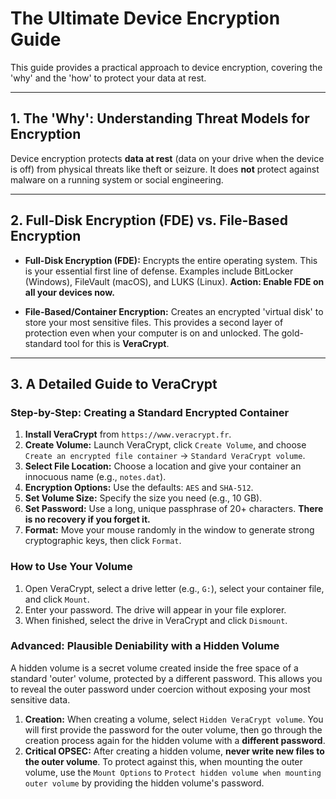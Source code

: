 # The Ultimate Device Encryption Guide

This guide provides a practical approach to device encryption, covering the 'why' and the 'how' to protect your data at rest.

---

## 1. The 'Why': Understanding Threat Models for Encryption

Device encryption protects **data at rest** (data on your drive when the device is off) from physical threats like theft or seizure. It does **not** protect against malware on a running system or social engineering.

---

## 2. Full-Disk Encryption (FDE) vs. File-Based Encryption

*   **Full-Disk Encryption (FDE):** Encrypts the entire operating system. This is your essential first line of defense. Examples include BitLocker (Windows), FileVault (macOS), and LUKS (Linux). **Action: Enable FDE on all your devices now.**

*   **File-Based/Container Encryption:** Creates an encrypted 'virtual disk' to store your most sensitive files. This provides a second layer of protection even when your computer is on and unlocked. The gold-standard tool for this is **VeraCrypt**.

---

## 3. A Detailed Guide to VeraCrypt

### Step-by-Step: Creating a Standard Encrypted Container

1.  **Install VeraCrypt** from `https://www.veracrypt.fr`.
2.  **Create Volume:** Launch VeraCrypt, click `Create Volume`, and choose `Create an encrypted file container` -> `Standard VeraCrypt volume`.
3.  **Select File Location:** Choose a location and give your container an innocuous name (e.g., `notes.dat`).
4.  **Encryption Options:** Use the defaults: `AES` and `SHA-512`.
5.  **Set Volume Size:** Specify the size you need (e.g., 10 GB).
6.  **Set Password:** Use a long, unique passphrase of 20+ characters. **There is no recovery if you forget it.**
7.  **Format:** Move your mouse randomly in the window to generate strong cryptographic keys, then click `Format`.

### How to Use Your Volume

1.  Open VeraCrypt, select a drive letter (e.g., `G:`), select your container file, and click `Mount`.
2.  Enter your password. The drive will appear in your file explorer.
3.  When finished, select the drive in VeraCrypt and click `Dismount`.

### Advanced: Plausible Deniability with a Hidden Volume

A hidden volume is a secret volume created inside the free space of a standard 'outer' volume, protected by a different password. This allows you to reveal the outer password under coercion without exposing your most sensitive data.

1.  **Creation:** When creating a volume, select `Hidden VeraCrypt volume`. You will first provide the password for the outer volume, then go through the creation process again for the hidden volume with a **different password**.
2.  **Critical OPSEC:** After creating a hidden volume, **never write new files to the outer volume**. To protect against this, when mounting the outer volume, use the `Mount Options` to `Protect hidden volume when mounting outer volume` by providing the hidden volume's password.
